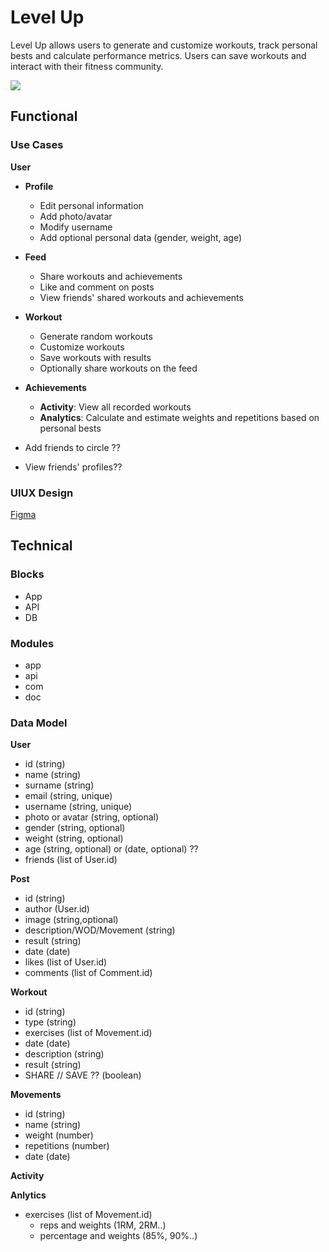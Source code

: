 # Level Up

Level Up allows users to generate and customize workouts, track personal bests and calculate performance metrics. Users can save workouts  and interact with their fitness community.

![](https://media.giphy.com/media/w7kBbAW9yrOG2Fni9R/giphy.gif?cid=790b7611608r7er4qfhmfkab26oqm779sm589ngws89in2zz&ep=v1_gifs_search&rid=giphy.gif&ct=g)



## Functional

### Use Cases

**User**
- **Profile**
    - Edit personal information
    - Add photo/avatar
    - Modify username
    - Add optional personal data (gender, weight, age)
- **Feed**
    - Share workouts and achievements
    - Like and comment on posts
    - View friends' shared workouts and achievements
- **Workout**
    - Generate random workouts
    - Customize workouts
    - Save workouts with results
    - Optionally share workouts on the feed
- **Achievements**
    - **Activity**: View all recorded workouts
    - **Analytics**: Calculate and estimate weights and repetitions based on personal bests


- Add friends to circle ??
- View friends' profiles??


### UIUX Design

[Figma](https://www.figma.com/proto/iqaqS1n2OJgojcYrg6usIA/LEVEL-UP?page-id=0%3A1&node-id=1-2&viewport=439%2C526%2C0.37&t=ZmB9SD7AMSpINv7N-1&scaling=scale-down&content-scaling=fixed&starting-point-node-id=1%3A2)

## Technical

### Blocks

- App
- API
- DB

### Modules

- app
- api
- com
- doc

### Data Model

**User**
- id (string)
- name (string)
- surname (string)
- email (string, unique)
- username (string, unique)
- photo or avatar (string, optional)
- gender (string, optional)
- weight (string, optional)
- age (string, optional) or (date, optional) ??
- friends (list of User.id)

**Post**
- id (string)
- author (User.id)
- image (string,optional)
- description/WOD/Movement (string)
- result (string)
- date (date)
- likes (list of User.id)
- comments (list of Comment.id)

**Workout**
- id (string)
- type (string)
- exercises (list of Movement.id)
- date (date)
- description (string)
- result (string)
- SHARE // SAVE ?? (boolean)

**Movements**
- id (string)
- name (string)
- weight (number)
- repetitions (number)
- date (date)

**Activity**


**Anlytics**
- exercises (list of Movement.id)
    - reps and weights (1RM, 2RM..) 
    - percentage and weights (85%, 90%..) 




